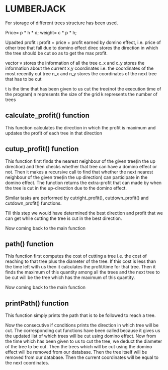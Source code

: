 # LUMBERJACK

For storage of different trees structure has been used.

Price= p * h * d; weight= c * p * h; 

Upadted profit : profit = price + profit earned by domino effect, i.e. price of other tree that fall due to domino effect
direc stores the direction in which the tree should be cut so as to get the max profit.

vector v stores the information of all the tree
c_x and c_y stores the information about the current x,y coordinates i.e. the coordinates of the most recently cut tree
n_x and n_y stores the coordinates of the next tree that has to be cut

t is the time that has been given to us cut the tree(not the execution time of the program)
n represents the size of the grid
k represents the number of trees

calculate_profit() function
---------------------------

This function calculates the direction in which the profit is maximum and updates the profit of each tree in that direction

cutup_profit() function
-----------------------

This function first finds the nearest neighbour of the given tree(in the up direction) 
and then checks whether that tree can have a domino effect or not. Then it makes a recursive
call to find that whether the next nearest neighbour of the given tree(in the up direction)
can participate in the domino effect.
The function returns the extra-profit that can made by when the tree is cut in the up-direction
due to the domino effect.

Similar tasks are performed by cutright_profit(), cutdown_profit() and cutdown_profit() functions.

Till this step we would have determined the best direction and profit that we can get while cutting 
the tree is cut in the best direction.

Now coming back to the main function

path() function
---------------

This function first computes the cost of cutting a tree i.e. the cost of reaching to that
tree plus the diameter of the tree. If this cost is less than the time left with us then 
it calculates the profit/time for that tree. Then it finds the maximum of this quantity among 
all the trees and the next tree to be cut will be the tree which has the maximum of this quantity.

Now coming back to the main function

printPath() function
--------------------

This function simply prints the path that is to be followed to reach a tree.

Now the consecutive if conditions prints the direction in which tree will be cut. The 
corresponding cut functions have been called because it gives us the updated list of 
which trees will be cut using domino effect.
Now from the time which has been given to us to cut the tree, we deduct the diameter of
the tree to be cut. Then the trees which will be cut using the domino effect will be 
removed from our database. Then the tree itself will be removed from our database. Then
the current coordinates will be equal to the next coordinates.
